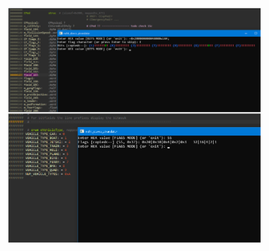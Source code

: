 <img src="https://raw.githubusercontent.com/MMaZaHaKa/idatmpbitsfasttool/refs/heads/main/Screenshot_1964.png">
<img src="https://raw.githubusercontent.com/MMaZaHaKa/idatmpbitsfasttool/refs/heads/main/Screenshot_2060.png">
